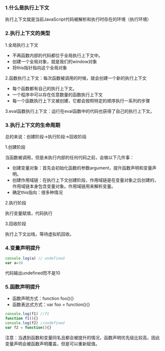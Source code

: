 ### 1.什么是执行上下文

执行上下文就是当前JavaScript代码被解析和执行时存在的环境（执行环境）

### 2.执行上下文的类型

1.全局执行上下文

- 不再函数内部的代码都位于全局执行上下文中。
- 创建一个全局对象，就是我们的window对象
- 将this指针指向这个全局对象

2.函数执行上下文：每次函数被调用的时候，就会创建一个新的执行上下文

- 每个函数都有自己的执行上下文。
- 一个程序中可以存在任意数量的函数执行上下文
- 每一个函数执行上下文被创建，它都会按照特定的顺序执行一系列的步骤

3.eval函数执行上下文：运行在eval函数中的代码也获得了自己的执行上下文。

### 3.执行上下文的生命周期

总的来说：创建阶段->执行阶段->回收阶段

1.创建阶段

当函数被调用，但是未执行内部的任何代码之前，会做以下几件事：

- 创建变量对象：首先会初始化函数的参数argument，提升函数声明和变量声明。
- 创建作用域链：在执行上下文创建阶段，作用域链是在变量对象之后创建的，作用域链本身包含变量对象。作用域链用来解析变量。
- 确定this指向：很多种情况

2.执行阶段

执行变量赋值，代码执行

3.回收阶段

执行上下文出栈，等待虚拟机回收。

### 4.变量声明提升

```javascript
console.log(a) // undefined
var a=10
```

代码输出undefined而不是10

### 5.函数声明提升

- 函数声明方式：function foo(){}
- 函数表达式方式：var foo = function(){}

```javascript
console.log(f1) //f1
function f1(){}
console.log(f2) //undefined
var f2 = function(){}
```

注意：当遇到函数和变量同名且都会被提升的情况，函数声明优先级比较高，因此变量声明会被函数声明覆盖，但是可以重新赋值。
